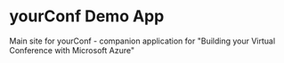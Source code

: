 yourConf Demo App
===============

Main site for yourConf - companion application for "Building your Virtual Conference with Microsoft Azure"
